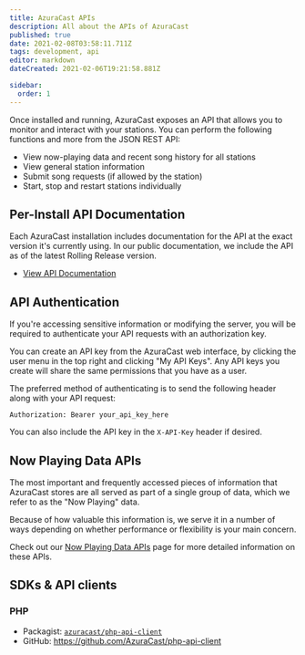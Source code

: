 ```yaml
---
title: AzuraCast APIs
description: All about the APIs of AzuraCast
published: true
date: 2021-02-08T03:58:11.711Z
tags: development, api
editor: markdown
dateCreated: 2021-02-06T19:21:58.881Z

sidebar:
  order: 1
---
```


Once installed and running, AzuraCast exposes an API that allows you to monitor and interact with your stations. You can perform the following functions and more from the JSON REST API:

- View now-playing data and recent song history for all stations
- View general station information
- Submit song requests (if allowed by the station)
- Start, stop and restart stations individually

## Per-Install API Documentation

Each AzuraCast installation includes documentation for the API at the exact version it's currently using. In our public documentation, we include the API as of the latest Rolling Release version.

- [View API Documentation](/api)

## API Authentication

If you're accessing sensitive information or modifying the server, you will be required to authenticate your API requests with an authorization key.

You can create an API key from the AzuraCast web interface, by clicking the user menu in the top right and clicking "My API Keys". Any API keys you create will share the same permissions that you have as a user.

The preferred method of authenticating is to send the following header along with your API request:

```
Authorization: Bearer your_api_key_here
```

You can also include the API key in the `X-API-Key` header if desired.

## Now Playing Data APIs

The most important and frequently accessed pieces of information that AzuraCast stores are all served as part of a single group of data, which we refer to as the "Now Playing" data.

Because of how valuable this information is, we serve it in a number of ways depending on whether performance or flexibility is your main concern.

Check out our [Now Playing Data APIs](/docs/developers/now-playing-data) page for more detailed information on these APIs.

## SDKs & API clients

### PHP
  - Packagist: [`azuracast/php-api-client`](https://packagist.org/packages/azuracast/php-api-client)
  - GitHub: https://github.com/AzuraCast/php-api-client
